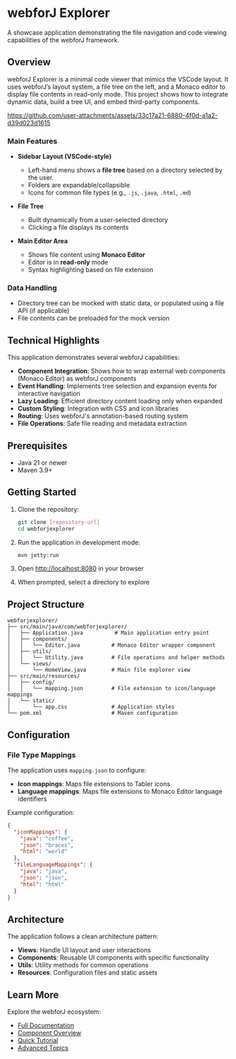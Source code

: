 # webforJ Explorer

A showcase application demonstrating the file navigation and code viewing capabilities of the webforJ framework.

## Overview

webforJ Explorer is a minimal code viewer that mimics the VSCode layout. It uses webforJ’s layout system, a file tree on the left, and a Monaco editor to display file contents in read-only mode. This project shows how to integrate dynamic data, build a tree UI, and embed third-party components.

https://github.com/user-attachments/assets/33c17a21-6880-4f0d-a1a2-d39d023d1615

### **Main Features**

- **Sidebar Layout (VSCode-style)**
  - Left-hand menu shows a **file tree** based on a directory selected by the user.
  - Folders are expandable/collapsible
  - Icons for common file types (e.g., `.js`, `.java`, `.html`, `.md`)
- **File Tree**
  - Built dynamically from a user-selected directory
  - Clicking a file displays its contents
- **Main Editor Area**

  - Shows file content using **Monaco Editor**
  - Editor is in **read-only** mode
  - Syntax highlighting based on file extension

### **Data Handling**
- Directory tree can be mocked with static data, or populated using a file API (if applicable)
- File contents can be preloaded for the mock version

## Technical Highlights

This application demonstrates several webforJ capabilities:

- **Component Integration**: Shows how to wrap external web components (Monaco Editor) as webforJ components
- **Event Handling**: Implements tree selection and expansion events for interactive navigation
- **Lazy Loading**: Efficient directory content loading only when expanded
- **Custom Styling**: Integration with CSS and icon libraries
- **Routing**: Uses webforJ's annotation-based routing system
- **File Operations**: Safe file reading and metadata extraction

## Prerequisites

- Java 21 or newer
- Maven 3.9+

## Getting Started

1. Clone the repository:

   ```bash
   git clone [repository-url]
   cd webforjexplorer
   ```

2. Run the application in development mode:

   ```bash
   mvn jetty:run
   ```

3. Open [http://localhost:8080](http://localhost:8080) in your browser

4. When prompted, select a directory to explore

## Project Structure

```
webforjexplorer/
├── src/main/java/com/webforjexplorer/
│   ├── Application.java          # Main application entry point
│   ├── components/
│   │   └── Editor.java          # Monaco Editor wrapper component
│   ├── utils/
│   │   └── Utility.java         # File operations and helper methods
│   └── views/
│       └── HomeView.java        # Main file explorer view
├── src/main/resources/
│   ├── config/
│   │   └── mapping.json         # File extension to icon/language mappings
│   └── static/
│       └── app.css              # Application styles
└── pom.xml                      # Maven configuration
```

## Configuration

### File Type Mappings

The application uses `mapping.json` to configure:

- **Icon mappings**: Maps file extensions to Tabler icons
- **Language mappings**: Maps file extensions to Monaco Editor language identifiers

Example configuration:

```json
{
  "iconMappings": {
    "java": "coffee",
    "json": "braces",
    "html": "world"
  },
  "fileLanguageMappings": {
    "java": "java",
    "json": "json",
    "html": "html"
  }
}
```

## Architecture

The application follows a clean architecture pattern:

- **Views**: Handle UI layout and user interactions
- **Components**: Reusable UI components with specific functionality
- **Utils**: Utility methods for common operations
- **Resources**: Configuration files and static assets

## Learn More

Explore the webforJ ecosystem:

- [Full Documentation](https://docs.webforj.com)
- [Component Overview](https://docs.webforj.com/docs/components/overview)
- [Quick Tutorial](https://docs.webforj.com/docs/introduction/tutorial/overview)
- [Advanced Topics](https://docs.webforj.com/docs/advanced/overview)
